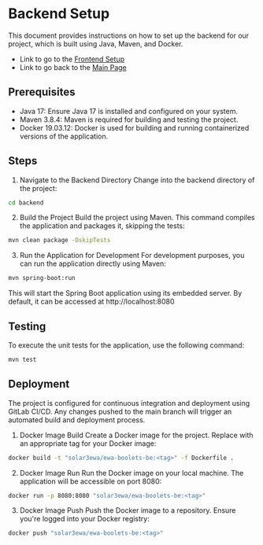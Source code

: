 # Backend Setup

This document provides instructions on how to set up the backend for our project, which is 
built using Java, Maven, and Docker.

- Link to go to the [Frontend Setup](/frontend/README.md)
- Link to go back to the [Main Page](README.md)

## Prerequisites
- Java 17: Ensure Java 17 is installed and configured on your system.
- Maven 3.8.4: Maven is required for building and testing the project.
- Docker 19.03.12: Docker is used for building and running containerized versions of the application.

## Steps

1. Navigate to the Backend Directory
   Change into the backend directory of the project:

```bash
cd backend
```
2. Build the Project
   Build the project using Maven. This command compiles the application and packages it, skipping the tests:

```bash
mvn clean package -DskipTests
```

3. Run the Application for Development
   For development purposes, you can run the application directly using Maven:

```bash
mvn spring-boot:run
```
This will start the Spring Boot application using its embedded server. By default, it can be accessed at http://localhost:8080

## Testing
To execute the unit tests for the application, use the following command:

```bash
mvn test
```

## Deployment
The project is configured for continuous integration and deployment using GitLab CI/CD. Any changes 
pushed to the main branch will trigger an automated build and deployment process.

1. Docker Image Build
Create a Docker image for the project. Replace <tag> with an appropriate tag for your Docker image:

```bash
docker build -t "solar3ewa/ewa-boolets-be:<tag>" -f Dockerfile .
```
2. Docker Image Run
Run the Docker image on your local machine. The application will be accessible on port 8080:

```bash
docker run -p 8080:8080 "solar3ewa/ewa-boolets-be:<tag>"
```

3. Docker Image Push
Push the Docker image to a repository. Ensure you're logged into your Docker registry:

```bash
docker push "solar3ewa/ewa-boolets-be:<tag>"
```